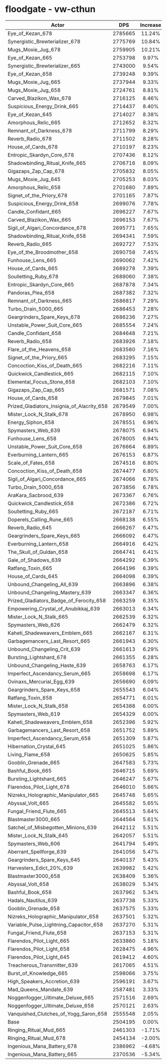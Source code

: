 # floodgate - vw-cthun
| Actor | DPS | Increase |
|---|:---:|:---:|
|Eye_of_Kezan_678|2785665|11.24%|
|Synergistic_Brewterializer_678|2775769|10.84%|
|Mugs_Moxie_Jug_678|2759905|10.21%|
|Eye_of_Kezan_665|2753798|9.97%|
|Synergistic_Brewterializer_665|2743000|9.54%|
|Eye_of_Kezan_658|2739248|9.39%|
|Mugs_Moxie_Jug_665|2737944|9.33%|
|Mugs_Moxie_Jug_658|2724761|8.81%|
|Carved_Blazikon_Wax_678|2716125|8.46%|
|Suspicious_Energy_Drink_665|2714437|8.40%|
|Eye_of_Kezan_645|2714027|8.38%|
|Amorphous_Relic_665|2712652|8.32%|
|Remnant_of_Darkness_678|2711799|8.29%|
|Reverb_Radio_678|2711502|8.28%|
|House_of_Cards_678|2710197|8.23%|
|Entropic_Skardyn_Core_678|2707436|8.12%|
|Shadowbinding_Ritual_Knife_665|2706716|8.09%|
|Gigazaps_Zap_Cap_678|2705832|8.05%|
|Mugs_Moxie_Jug_645|2705253|8.03%|
|Amorphous_Relic_658|2701680|7.89%|
|Signet_of_the_Priory_678|2701165|7.87%|
|Suspicious_Energy_Drink_658|2699076|7.78%|
|Candle_Confidant_665|2696227|7.67%|
|Carved_Blazikon_Wax_665|2696153|7.67%|
|Sigil_of_Algari_Concordance_678|2695771|7.65%|
|Shadowbinding_Ritual_Knife_658|2694341|7.59%|
|Reverb_Radio_665|2692727|7.53%|
|Eye_of_the_Broodmother_658|2690758|7.45%|
|Funhouse_Lens_665|2690062|7.42%|
|House_of_Cards_665|2689278|7.39%|
|Soulletting_Ruby_678|2689060|7.38%|
|Entropic_Skardyn_Core_665|2687878|7.34%|
|Pandoras_Plea_658|2687382|7.32%|
|Remnant_of_Darkness_665|2686817|7.29%|
|Turbo_Drain_5000_665|2686453|7.28%|
|Geargrinders_Spare_Keys_678|2686236|7.27%|
|Unstable_Power_Suit_Core_665|2685554|7.24%|
|Candle_Confidant_658|2684648|7.21%|
|Reverb_Radio_658|2683926|7.18%|
|Flare_of_the_Heavens_658|2683560|7.16%|
|Signet_of_the_Priory_665|2683295|7.15%|
|Concoction_Kiss_of_Death_665|2682216|7.11%|
|Quickwick_Candlestick_665|2682115|7.10%|
|Elemental_Focus_Stone_658|2682103|7.10%|
|Gigazaps_Zap_Cap_665|2681571|7.08%|
|House_of_Cards_658|2679845|7.01%|
|Prized_Gladiators_Insignia_of_Alacrity_658|2679549|7.00%|
|Mister_Lock_N_Stalk_678|2678950|6.98%|
|Energy_Siphon_658|2678551|6.96%|
|Spymasters_Web_639|2678075|6.94%|
|Funhouse_Lens_658|2678005|6.94%|
|Unstable_Power_Suit_Core_658|2676664|6.89%|
|Everburning_Lantern_665|2676153|6.87%|
|Scale_of_Fates_658|2674516|6.80%|
|Concoction_Kiss_of_Death_658|2674477|6.80%|
|Sigil_of_Algari_Concordance_665|2674066|6.78%|
|Turbo_Drain_5000_658|2673856|6.78%|
|AraKara_Sacbrood_639|2673367|6.76%|
|Quickwick_Candlestick_658|2672386|6.72%|
|Soulletting_Ruby_665|2672187|6.71%|
|Doperels_Calling_Rune_665|2668138|6.55%|
|Reverb_Radio_645|2666267|6.47%|
|Geargrinders_Spare_Keys_665|2666092|6.47%|
|Everburning_Lantern_658|2664916|6.42%|
|The_Skull_of_Guldan_658|2664741|6.41%|
|Gale_of_Shadows_639|2664292|6.39%|
|Ratfang_Toxin_665|2664196|6.39%|
|House_of_Cards_645|2664098|6.39%|
|Unbound_Changeling_All_639|2663896|6.38%|
|Unbound_Changeling_Mastery_639|2663347|6.36%|
|Prized_Gladiators_Badge_of_Ferocity_658|2663259|6.35%|
|Empowering_Crystal_of_Anubikkaj_639|2663013|6.34%|
|Mister_Lock_N_Stalk_665|2662539|6.32%|
|Spymasters_Web_626|2662479|6.32%|
|Kaheti_Shadeweavers_Emblem_665|2662167|6.31%|
|Garbagemancers_Last_Resort_665|2661943|6.30%|
|Unbound_Changeling_Crit_639|2661613|6.29%|
|Bursting_Lightshard_678|2661355|6.28%|
|Unbound_Changeling_Haste_639|2658763|6.17%|
|Imperfect_Ascendancy_Serum_665|2658698|6.17%|
|Ovinaxs_Mercurial_Egg_639|2656690|6.09%|
|Geargrinders_Spare_Keys_658|2655543|6.04%|
|Ratfang_Toxin_658|2654771|6.01%|
|Mister_Lock_N_Stalk_658|2654388|6.00%|
|Spymasters_Web_619|2654329|6.00%|
|Kaheti_Shadeweavers_Emblem_658|2652396|5.92%|
|Garbagemancers_Last_Resort_658|2651752|5.89%|
|Imperfect_Ascendancy_Serum_658|2651309|5.87%|
|Hibernation_Crystal_645|2651025|5.86%|
|Living_Flame_658|2650625|5.85%|
|Gooblin_Grenade_665|2647583|5.73%|
|Bashful_Book_665|2646715|5.69%|
|Bursting_Lightshard_665|2646247|5.67%|
|Flarendos_Pilot_Light_678|2646010|5.66%|
|Nizreks_Holographic_Manipulator_665|2645748|5.65%|
|Abyssal_Volt_665|2645582|5.65%|
|Fungal_Friend_Flute_665|2645513|5.64%|
|Blastmaster3000_665|2644564|5.61%|
|Satchel_of_Misbegotten_Minions_639|2642112|5.51%|
|Mister_Lock_N_Stalk_645|2642057|5.51%|
|Spymasters_Web_606|2641794|5.49%|
|Aberrant_Spellforge_639|2641056|5.47%|
|Geargrinders_Spare_Keys_645|2640137|5.43%|
|Harvesters_Edict_20%_639|2639982|5.42%|
|Blastmaster3000_658|2638409|5.36%|
|Abyssal_Volt_658|2638029|5.34%|
|Bashful_Book_658|2637962|5.34%|
|Hadals_Nautilus_639|2637738|5.33%|
|Gooblin_Grenade_658|2637575|5.33%|
|Nizreks_Holographic_Manipulator_658|2637501|5.32%|
|Variable_Pulse_Lightning_Capacitor_658|2637270|5.31%|
|Fungal_Friend_Flute_658|2637153|5.31%|
|Flarendos_Pilot_Light_665|2633860|5.18%|
|Flarendos_Pilot_Light_658|2628475|4.96%|
|Flarendos_Pilot_Light_645|2619412|4.60%|
|Treacherous_Transmitter_639|2617065|4.51%|
|Burst_of_Knowledge_665|2598066|3.75%|
|High_Speakers_Accretion_639|2596191|3.67%|
|Mad_Queens_Mandate_639|2587481|3.33%|
|Noggenfogger_Ultimate_Deluxe_665|2571516|2.69%|
|Noggenfogger_Ultimate_Deluxe_658|2570121|2.63%|
|Vanquished_Clutches_of_Yogg_Saron_658|2555548|2.05%|
|Base|2504195|0.00%|
|Ringing_Ritual_Mud_665|2461303|-1.71%|
|Ringing_Ritual_Mud_678|2454134|-2.00%|
|Ingenious_Mana_Battery_678|2386962|-4.68%|
|Ingenious_Mana_Battery_665|2370536|-5.34%|

